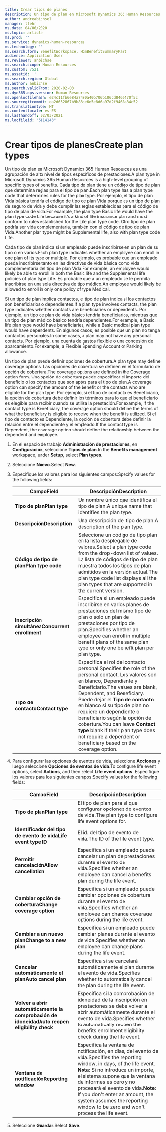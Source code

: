 ```yaml
---
title: Crear tipos de planes
description: Un tipo de plan en Microsoft Dynamics 365 Human Resources es una agrupación de alto nivel de tipos específicos de prestaciones. Cada tipo de plan tiene un código de tipo de plan que determina reglas para el tipo de plan.
author: andreabichsel
manager: tfehr
ms.date: 04/06/2020
ms.topic: article
ms.prod: ''
ms.service: dynamics-human-resources
ms.technology: ''
ms.search.form: BenefitWorkspace, HcmBenefitSummaryPart
audience: Application User
ms.reviewer: anbichse
ms.search.scope: Human Resources
ms.custom: 7521
ms.assetid: ''
ms.search.region: Global
ms.author: anbichse
ms.search.validFrom: 2020-02-03
ms.dyn365.ops.version: Human Resources
ms.openlocfilehash: e24c11fb6e84a7480a40b706b106cd8465470f5c
ms.sourcegitcommit: ea2d652867b9b83ce6e5e8d6a97d2f9460a84c52
ms.translationtype: HT
ms.contentlocale: es-ES
ms.lasthandoff: 02/03/2021
ms.locfileid: "5114143"
---
```

# <a name="create-plan-types"></a><span data-ttu-id="74e09-104">Crear tipos de planes</span><span class="sxs-lookup"><span data-stu-id="74e09-104">Create plan types</span></span>

<span data-ttu-id="74e09-105">Un tipo de plan en Microsoft Dynamics 365 Human Resources es una agrupación de alto nivel de tipos específicos de prestaciones.</span><span class="sxs-lookup"><span data-stu-id="74e09-105">A plan type in Microsoft Dynamics 365 Human Resources is a high-level grouping of specific types of benefits.</span></span> <span data-ttu-id="74e09-106">Cada tipo de plan tiene un código de tipo de plan que determina reglas para el tipo de plan.</span><span class="sxs-lookup"><span data-stu-id="74e09-106">Each plan type has a plan type code that determines rules for the plan type.</span></span> <span data-ttu-id="74e09-107">Por ejemplo, el tipo de plan Vida básica tendría el código de tipo de plan Vida porque es un tipo de plan de seguro de vida y debe cumplir las reglas establecidas para el código de tipo de plan de vida.</span><span class="sxs-lookup"><span data-stu-id="74e09-107">For example, the plan type Basic life would have the plan type code Life because it’s a kind of life insurance plan and must conform to rules established for the Life plan type code.</span></span> <span data-ttu-id="74e09-108">Otro tipo de plan podría ser vida complementaria, también con el código de tipo de plan Vida.</span><span class="sxs-lookup"><span data-stu-id="74e09-108">Another plan type might be Supplemental life, also with plan type code Life.</span></span>

<span data-ttu-id="74e09-109">Cada tipo de plan indica si un empleado puede inscribirse en un plan de su tipo o en varios.</span><span class="sxs-lookup"><span data-stu-id="74e09-109">Each plan type indicates whether an employee can enroll in one plan of its type or multiple.</span></span> <span data-ttu-id="74e09-110">Por ejemplo, es probable que un empleado pueda inscribirse tanto en las directivas de vida básica como vida complementaria del tipo de plan Vida.</span><span class="sxs-lookup"><span data-stu-id="74e09-110">For example, an employee would likely be able to enroll in both the Basic life and the Supplemental life policies of plan type Life.</span></span> <span data-ttu-id="74e09-111">Es probable que a un empleado se le permita inscribirse en una sola directiva de tipo médico.</span><span class="sxs-lookup"><span data-stu-id="74e09-111">An employee would likely be allowed to enroll in only one policy of type Medical.</span></span>

<span data-ttu-id="74e09-112">Si un tipo de plan implica contactos, el tipo de plan indica si los contactos son beneficiarios o dependientes.</span><span class="sxs-lookup"><span data-stu-id="74e09-112">If a plan type involves contacts, the plan type indicates whether contacts are beneficiaries or dependents.</span></span> <span data-ttu-id="74e09-113">Por ejemplo, un tipo de plan de vida básico tendría beneficiarios, mientras que un tipo de plan médico básico tendría dependientes.</span><span class="sxs-lookup"><span data-stu-id="74e09-113">For example, a Basic life plan type would have beneficiaries, while a Basic medical plan type would have dependents.</span></span> <span data-ttu-id="74e09-114">En algunos casos, es posible que un plan no tenga contactos personales.</span><span class="sxs-lookup"><span data-stu-id="74e09-114">In some cases, a plan may not have any personal contacts.</span></span> <span data-ttu-id="74e09-115">Por ejemplo, una cuenta de gastos flexible o una concesión de aparcamiento.</span><span class="sxs-lookup"><span data-stu-id="74e09-115">For example, a Flexible Spending Account or Parking allowance.</span></span>

<span data-ttu-id="74e09-116">Un tipo de plan puede definir opciones de cobertura.</span><span class="sxs-lookup"><span data-stu-id="74e09-116">A plan type may define coverage options.</span></span> <span data-ttu-id="74e09-117">Las opciones de cobertura se definen en el formulario de opción de cobertura.</span><span class="sxs-lookup"><span data-stu-id="74e09-117">The coverage options are defined in the Coverage option form.</span></span> <span data-ttu-id="74e09-118">Una opción de cobertura puede especificar el importe del beneficio o los contactos que son aptos para el tipo de plan.</span><span class="sxs-lookup"><span data-stu-id="74e09-118">A coverage option can specify the amount of the benefit or the contacts who are eligible for the plan type.</span></span> <span data-ttu-id="74e09-119">Por ejemplo, si el tipo de contacto es Beneficiario, la opción de cobertura debe definir los términos para lo que el beneficiario es elegible para recibir cuando se utiliza la prestación.</span><span class="sxs-lookup"><span data-stu-id="74e09-119">For example, if the contact type is Beneficiary, the coverage option should define the terms of what the beneficiary is eligible to receive when the benefit is utilized.</span></span> <span data-ttu-id="74e09-120">Si el tipo de contacto es Dependiente, la opción de cobertura debe definir la relación entre el dependiente y el empleado.</span><span class="sxs-lookup"><span data-stu-id="74e09-120">If the contact type is Dependent, the coverage option should define the relationship between the dependent and employee.</span></span> 

1. <span data-ttu-id="74e09-121">En el espacio de trabajo **Administración de prestaciones**, en **Configuración**, seleccione **Tipos de plan**.</span><span class="sxs-lookup"><span data-stu-id="74e09-121">In the **Benefits management** workspace, under **Setup**, select **Plan types**.</span></span>

2. <span data-ttu-id="74e09-122">Seleccione **Nuevo**.</span><span class="sxs-lookup"><span data-stu-id="74e09-122">Select **New**.</span></span>

3. <span data-ttu-id="74e09-123">Especifique los valores para los siguientes campos:</span><span class="sxs-lookup"><span data-stu-id="74e09-123">Specify values for the following fields:</span></span>

   | <span data-ttu-id="74e09-124">Campo</span><span class="sxs-lookup"><span data-stu-id="74e09-124">Field</span></span> | <span data-ttu-id="74e09-125">Descripción</span><span class="sxs-lookup"><span data-stu-id="74e09-125">Description</span></span> |
   | --- | --- |
   | <span data-ttu-id="74e09-126">**Tipo de plan**</span><span class="sxs-lookup"><span data-stu-id="74e09-126">**Plan type**</span></span> | <span data-ttu-id="74e09-127">Un nombre único que identifica el tipo de plan.</span><span class="sxs-lookup"><span data-stu-id="74e09-127">A unique name that identifies the plan type.</span></span> |
   | <span data-ttu-id="74e09-128">**Descripción**</span><span class="sxs-lookup"><span data-stu-id="74e09-128">**Description**</span></span> | <span data-ttu-id="74e09-129">Una descripción del tipo de plan.</span><span class="sxs-lookup"><span data-stu-id="74e09-129">A description of the plan type.</span></span> |
   | <span data-ttu-id="74e09-130">**Código de tipo de plan**</span><span class="sxs-lookup"><span data-stu-id="74e09-130">**Plan type code**</span></span> | <span data-ttu-id="74e09-131">Seleccione un código de tipo plan en la lista desplegable de valores.</span><span class="sxs-lookup"><span data-stu-id="74e09-131">Select a plan type code from the drop-down list of values.</span></span> <span data-ttu-id="74e09-132">La lista de códigos de tipo de plan muestra todos los tipos de plan admitidos en la versión actual.</span><span class="sxs-lookup"><span data-stu-id="74e09-132">The plan type code list displays all the plan types that are supported in the current version.</span></span> |
   | <span data-ttu-id="74e09-133">**Inscripción simultánea**</span><span class="sxs-lookup"><span data-stu-id="74e09-133">**Concurrent enrollment**</span></span> | <span data-ttu-id="74e09-134">Especifica si un empleado puede inscribirse en varios planes de prestaciones del mismo tipo de plan o solo un plan de prestaciones por tipo de plan.</span><span class="sxs-lookup"><span data-stu-id="74e09-134">Specifies whether an employee can enroll in multiple benefit plans of the same plan type or only one benefit plan per plan type.</span></span> |
   | <span data-ttu-id="74e09-135">**Tipo de contacto**</span><span class="sxs-lookup"><span data-stu-id="74e09-135">**Contact type**</span></span> | <span data-ttu-id="74e09-136">Especifica el rol del contacto personal.</span><span class="sxs-lookup"><span data-stu-id="74e09-136">Specifies the role of the personal contact.</span></span> <span data-ttu-id="74e09-137">Los valores son en blanco, Dependiente y Beneficiario.</span><span class="sxs-lookup"><span data-stu-id="74e09-137">The values are blank, Dependent, and Beneficiary.</span></span> <span data-ttu-id="74e09-138">Puede dejar el **Tipo de contacto** en blanco si su tipo de plan no requiere un dependiente o beneficiario según la opción de cobertura.</span><span class="sxs-lookup"><span data-stu-id="74e09-138">You can leave **Contact type** blank if their plan type does not require a dependent or beneficiary based on the coverage option.</span></span> |

4. <span data-ttu-id="74e09-139">Para configurar las opciones de eventos de vida, seleccione **Acciones** y luego seleccione **Opciones de eventos de vida**.</span><span class="sxs-lookup"><span data-stu-id="74e09-139">To configure life event options, select **Actions**, and then select **Life event options**.</span></span> <span data-ttu-id="74e09-140">Especifique los valores para los siguientes campos:</span><span class="sxs-lookup"><span data-stu-id="74e09-140">Specify values for the following fields:</span></span>

   | <span data-ttu-id="74e09-141">Campo</span><span class="sxs-lookup"><span data-stu-id="74e09-141">Field</span></span> | <span data-ttu-id="74e09-142">Descripción</span><span class="sxs-lookup"><span data-stu-id="74e09-142">Description</span></span> |
   | --- | --- |
   | <span data-ttu-id="74e09-143">**Tipo de plan**</span><span class="sxs-lookup"><span data-stu-id="74e09-143">**Plan type**</span></span> | <span data-ttu-id="74e09-144">El tipo de plan para el que configurar opciones de eventos de vida.</span><span class="sxs-lookup"><span data-stu-id="74e09-144">The plan type to configure life event options for.</span></span> |
   | <span data-ttu-id="74e09-145">**Identificador del tipo de evento de vida**</span><span class="sxs-lookup"><span data-stu-id="74e09-145">**Life event type ID**</span></span> | <span data-ttu-id="74e09-146">El id. del tipo de evento de vida.</span><span class="sxs-lookup"><span data-stu-id="74e09-146">The ID of the life event type.</span></span> |
   | <span data-ttu-id="74e09-147">**Permitir cancelación**</span><span class="sxs-lookup"><span data-stu-id="74e09-147">**Allow cancellation**</span></span> | <span data-ttu-id="74e09-148">Especifica si un empleado puede cancelar un plan de prestaciones durante el evento de vida.</span><span class="sxs-lookup"><span data-stu-id="74e09-148">Specifies whether an employee can cancel a benefits plan during the life event.</span></span> |
   | <span data-ttu-id="74e09-149">**Cambiar opción de cobertura**</span><span class="sxs-lookup"><span data-stu-id="74e09-149">**Change coverage option**</span></span> | <span data-ttu-id="74e09-150">Especifica si un empleado puede cambiar opciones de cobertura durante el evento de vida.</span><span class="sxs-lookup"><span data-stu-id="74e09-150">Specifies whether an employee can change coverage options during the life event.</span></span> |
   | <span data-ttu-id="74e09-151">**Cambiar a un nuevo plan**</span><span class="sxs-lookup"><span data-stu-id="74e09-151">**Change to a new plan**</span></span> | <span data-ttu-id="74e09-152">Especifica si un empleado puede cambiar planes durante el evento de vida.</span><span class="sxs-lookup"><span data-stu-id="74e09-152">Specifies whether an employee can change plans during the life event.</span></span> |
   | <span data-ttu-id="74e09-153">**Cancelar automáticamente el plan**</span><span class="sxs-lookup"><span data-stu-id="74e09-153">**Auto cancel plan**</span></span> | <span data-ttu-id="74e09-154">Especifica si se cancelará automáticamente el plan durante el evento de vida.</span><span class="sxs-lookup"><span data-stu-id="74e09-154">Specifies whether to automatically cancel the plan during the life event.</span></span> |
   | <span data-ttu-id="74e09-155">**Volver a abrir automáticamente la comprobación de idoneidad**</span><span class="sxs-lookup"><span data-stu-id="74e09-155">**Auto reopen eligibility check**</span></span> | <span data-ttu-id="74e09-156">Especifica si la comprobación de idoneidad de la inscripción en prestaciones se debe volver a abrir automáticamente durante el evento de vida.</span><span class="sxs-lookup"><span data-stu-id="74e09-156">Specifies whether to automatically reopen the benefits enrollment eligibility check during the life event.</span></span> |
   | <span data-ttu-id="74e09-157">**Ventana de notificación**</span><span class="sxs-lookup"><span data-stu-id="74e09-157">**Reporting window**</span></span> | <span data-ttu-id="74e09-158">Especifica la ventana de notificación, en días, del evento de vida.</span><span class="sxs-lookup"><span data-stu-id="74e09-158">Specifies the reporting window, in days, of the life event.</span></span> <span data-ttu-id="74e09-159">**Nota**: Si no introduce un importe, el sistema supone que la ventana de informes es cero y no procesará el evento de vida.</span><span class="sxs-lookup"><span data-stu-id="74e09-159">**Note**: If you don't enter an amount, the system assumes the reporting window to be zero and won't process the life event.</span></span> |

5. <span data-ttu-id="74e09-160">Seleccione **Guardar**.</span><span class="sxs-lookup"><span data-stu-id="74e09-160">Select **Save**.</span></span> 
